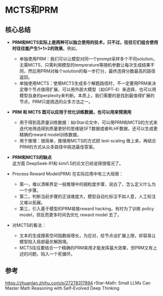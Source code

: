 # MCTS和PRM


## 核心总结
- **PRM和MCTS实际上是两种可以独立使用的技术，只不过，往往它们组合使用时往往能产生1+1>2的效果**。例如，
	- 单独使用PRM：我们可以让模型对同一个prompt采样多个不同solution，无需MCTS，只需利用模型的temperature等随机参数让每次生成结果不同，然后用PRM对每个solution的每一步打分，最终选择分数最高的路径返回。
	- 单独使用MCTS：使用MCTS生成多个解题路径时，不一定要用PRM来决定哪个节点值得扩展，可以用外部大模型（如GPT-4）来选择，也可以用模型自身的perplexity来判断。本质上，我们需要的是找到最值得扩展的节点，PRM只是挑选的众多方法之一。

- **PRM 和 MCTS 既可以应用于优化训练数据，也可以用来预测用**
	- 用于得到高质量训练数据：如rStar论文中，可以用PRM和MCTS的方式来迭代地筛选得到质量更好的思维链SFT数据或者RLHF数据，还可以生成更精确的reward model训练数据。
	- 用于推理：很简单，推理用MCTS的方式把 test-scaling 做上来，再结合PRM的方式从众多路径中挑选最佳答案。

- **PRM和MCTS的缺点**  
    这方面 DeepSeek-R1和 kimi1.5的论文已经说得很情况了。
- Process Reward Model(PRM) 在实际应用中有三大局限：
	- 第一，难以清晰界定一般推理中的细粒度步骤，说白了，怎么定义什么为一个步骤。
	- 第二，判断当前步骤的正误难度大，模型自动化标注不如人意，人工标注又难以拓展。
	- 第三，引入基于模型的PRM易致reward hacking，有时为了训练 policy model，但反而更多时间去优化 reward model 去了。

- 对MCTS的看法：
	- 文本的生成搜索空间指数级增长，为应对，给节点设扩展上限，却容易让模型陷入局部最优解困境。
	- MCTS往往要结合一个精确的PRM来用才能发挥最大效果，但PRM又有上述的问题，陷入一个死循环。
## 参考
https://zhuanlan.zhihu.com/p/27278317894
rStar-Math: Small LLMs Can Master Math Reasoning with Self-Evolved Deep Thinking

